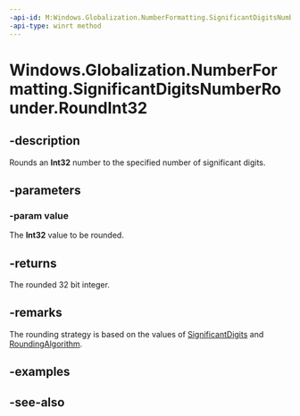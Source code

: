 ```yaml
---
-api-id: M:Windows.Globalization.NumberFormatting.SignificantDigitsNumberRounder.RoundInt32(System.Int32)
-api-type: winrt method
---
```


<!-- Method syntax
public int RoundInt32(System.Int32 value)
-->

# Windows.Globalization.NumberFormatting.SignificantDigitsNumberRounder.RoundInt32

## -description

Rounds an **Int32** number to the specified number of significant digits.

## -parameters

### -param value

The **Int32** value to be rounded.

## -returns

The rounded 32 bit integer.

## -remarks

The rounding strategy is based on the values of [SignificantDigits](significantdigitsnumberrounder_significantdigits.md) and [RoundingAlgorithm](significantdigitsnumberrounder_roundingalgorithm.md).

## -examples

## -see-also
